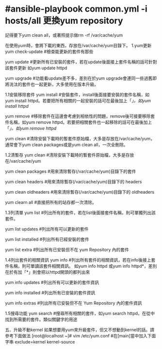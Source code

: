 #ansible-playbook  common.yml  -i hosts/all
更換yum repository
 ==============
 記得要下yum clean all，或著照提示做rm -rf /var/cache/yum
 
 
 在使用yum時，會將下載的東西，存放在/var/cache/yum目錄下。
1.yum更新
yum check-update
#檢查能更新的套件有那些

yum update
#更新所有已安裝的套件，若在update後面接上套件名稱的話可針對該套件更新
如yum update httpd

yum upgrade
#功能看update差不多，差別在於yum upgrade會連同一些過舊即將洮汰的套件也一起更新，大多使用在版本升級。

1.1安裝移除套件
yum install
#安裝套件，install後面接要安裝的套件名稱，如yum install httpd。若要把所有相關的一起安裝的話可在最後加上「*」。如yum install httpd*

yum remove
#移除套件在這邊會考慮到相依性的問題，remove後可接要移除套件名稱，如yum remove httpd。若要把相關套件也一起移除的話可在最後加上「*」。如yum remove httpd*

yum clean
#清除安裝下載時的暫套件原始檔，大多是存放在/var/cache/yum，通常會下yum clean packages或是yum clean all，一次全刪除。

1.2清暫存
yum clean
#清除安裝下載時的暫套件原始檔，大多是存放在/var/cache/yum

yum clean packages
#用來清除暫存(/var/cache/yum)目錄下的套件

yum clean headers
#用來清除暫存(/var/cache/yum)目錄下的 headers

yum clean oldheaders
#用來清除暫存(/var/cache/yum)目錄下的 oldheaders

yum clearn all
#直接把所有的站存都一次清除。

1.3列清單
yum list
#列出所有的套件，若在list後面接套件名稱，則可單獨列出該套件。

yum list updates
#列出所有可以更新的套件

yum list installed
#列出所有已經安裝的套件

yum list extra
#列出所有已安裝但不在 yum Repository 內的套件

1.4列出套件的相關資訊
yum info
#列出所有套件的相關資訊，若在info後接上套件名稱，則可單讀該套件相關資訊。
如yum info httpd 或yum info httpd*，差別在於有加「*」則會把以httpd開頭的都列出來

yum info updates
#列出所有可以更新的套件資訊

yum info installed
#列出所有已安裝的套件資訊

yum info extras
#列出所有已安裝但不在 Yum Repository 內的套件資訊

1.5搜尋功能
yum search
#搜尋所有相關的套件，如yum search httpd，在從中找到所需要的套件。類似關鍵字的用途

五、升級不動kernel
如果想要用yum來升級套件，但又不想動到kernel的話。請參考下面做法
[root@localhost ~]# vim /etc/yum.conf
#在[main]當中加入下面字串
exclude=kernel kernel-source
